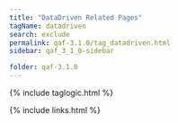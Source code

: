 ```yaml
---
title: "DataDriven Related Pages"
tagName: datadriven
search: exclude
permalink: qaf-3.1.0/tag_datadriven.html
sidebar: qaf_3_1_0-sidebar

folder: qaf-3.1.0
---
```

{% include taglogic.html %}

{% include links.html %}
